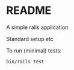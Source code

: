 # README

A simple rails application

Standard setup etc

To run (minimal) tests:
```
bin/rails test
```
